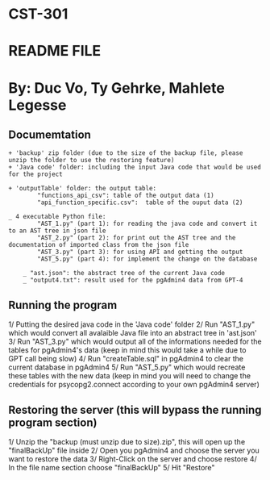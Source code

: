# CST-301
 
# README FILE
# By: Duc Vo, Ty Gehrke, Mahlete Legesse


## Documemtation
    + 'backup' zip folder (due to the size of the backup file, please unzip the folder to use the restoring feature)
    + 'Java code' folder: including the input Java code that would be used for the project

    + 'outputTable' folder: the output table:
            "functions_api_csv": table of the output data (1)
            "api_function_specific.csv":  table of the ouput data (2)

	_ 4 executable Python file:
            "AST_1.py" (part 1): for reading the java code and convert it to an AST tree in json file
            "AST_2.py" (part 2): for print out the AST tree and the documentation of imported class from the json file
            "AST_3.py" (part 3): for using API and getting the output
            "AST_5.py" (part 4): for implement the change on the database

        _ "ast.json": the abstract tree of the current Java code
        _ "output4.txt": result used for the pgAdmin4 data from GPT-4

## Running the program

1/ Putting the desired java code in the 'Java code' folder
2/ Run "AST_1.py" which would convert all avalaible Java file into an abstract tree in 'ast.json'
3/ Run "AST_3.py" which would output all of the informations needed for the tables for pgAdmin4's data (keep in mind this would take a while due to GPT call being slow)
4/ Run "createTable.sql" in pgAdmin4 to clear the current database in pgAdmin4
5/ Run "AST_5.py" which would recreate these tables with the new data (keep in mind you will need to change the credentials for psycopg2.connect according to your own pgAdmin4 server)

## Restoring the server (this will bypass the running program section)

1/ Unzip the "backup (must unzip due to size).zip", this will open up the "finalBackUp" file inside
2/ Open you pgAdmin4 and choose the server you want to restore the data
3/ Right-Click on the server and choose restore
4/ In the file name section choose "finalBackUp"
5/ Hit "Restore"

